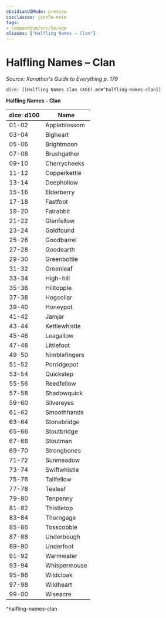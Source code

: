 ```yaml
---
obsidianUIMode: preview
cssclasses: json5e-note
tags:
- compendium/src/5e/xge
aliases: ["Halfling Names – Clan"]
---
```

# Halfling Names – Clan
*Source: Xanathar's Guide to Everything p. 179* 

`dice: [[Halfling Names Clan (XGE).md#^halfling-names-clan]]`

**Halfling Names – Clan**

| dice: d100 | Name |
|------------|------|
| 01-02 | Appleblossom |
| 03-04 | Bigheart |
| 05-06 | Brightmoon |
| 07-08 | Brushgather |
| 09-10 | Cherrycheeks |
| 11-12 | Copperkettle |
| 13-14 | Deephollow |
| 15-16 | Elderberry |
| 17-18 | Fastfoot |
| 19-20 | Fatrabbit |
| 21-22 | Glenfellow |
| 23-24 | Goldfound |
| 25-26 | Goodbarrel |
| 27-28 | Goodearth |
| 29-30 | Greenbottle |
| 31-32 | Greenleaf |
| 33-34 | High-hill |
| 35-36 | Hilltopple |
| 37-38 | Hogcollar |
| 39-40 | Honeypot |
| 41-42 | Jamjar |
| 43-44 | Kettlewhistle |
| 45-46 | Leagallow |
| 47-48 | Littlefoot |
| 49-50 | Nimblefingers |
| 51-52 | Porridgepot |
| 53-54 | Quickstep |
| 55-56 | Reedfellow |
| 57-58 | Shadowquick |
| 59-60 | Silvereyes |
| 61-62 | Smoothhands |
| 63-64 | Stonebridge |
| 65-66 | Stoutbridge |
| 67-68 | Stoutman |
| 69-70 | Strongbones |
| 71-72 | Sunmeadow |
| 73-74 | Swiftwhistle |
| 75-76 | Tallfellow |
| 77-78 | Tealeaf |
| 79-80 | Tenpenny |
| 81-82 | Thistletop |
| 83-84 | Thorngage |
| 85-86 | Tosscobble |
| 87-88 | Underbough |
| 89-90 | Underfoot |
| 91-92 | Warmwater |
| 93-94 | Whispermouse |
| 95-96 | Wildcloak |
| 97-98 | Wildheart |
| 99-00 | Wiseacre |
^halfling-names-clan